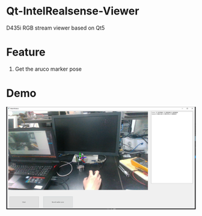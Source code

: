 # Qt-IntelRealsense-Viewer
D435i RGB stream viewer based on Qt5

# Feature
1. Get the aruco marker pose

# Demo
<img src="https://github.com/a2824256/Qt-IntelRealsense-Viewer/blob/master/sc.png" />

